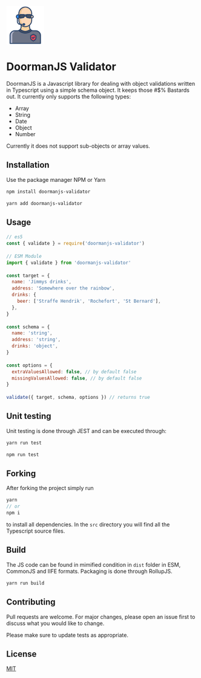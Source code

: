 <img src="https://github.com/ralphdas/Doorman-JS/raw/main/logo.png" alt="drawing" width="100"/>

# DoormanJS Validator

DoormanJS is a Javascript library for dealing with object validations written in Typescript using a simple schema object. It keeps those #$% Bastards out. It currently only supports the following types:

- Array
- String
- Date
- Object
- Number

Currently it does not support sub-objects or array values.

## Installation

Use the package manager NPM or Yarn

```bash
npm install doormanjs-validator
```

```bash
yarn add doormanjs-validator
```

## Usage

```javascript
// es5
const { validate } = require('doormanjs-validator')

// ESM Module
import { validate } from 'doormanjs-validator'

const target = {
  name: 'Jimmys drinks',
  address: 'Somewhere over the rainbow',
  drinks: {
    beer: ['Straffe Hendrik', 'Rochefort', 'St Bernard'],
  },
}

const schema = {
  name: 'string',
  address: 'string',
  drinks: 'object',
}

const options = {
  extraValuesAllowed: false, // by default false
  missingValuesAllowed: false, // by default false
}

validate({ target, schema, options }) // returns true
```

## Unit testing

Unit testing is done through JEST and can be executed through:

```bash
yarn run test
```

```bash
npm run test
```

## Forking

After forking the project simply run

```js
yarn
// or
npm i
```

to install all dependencies. In the `src` directory you will find all the Typescript source files.

## Build

The JS code can be found in mimified condition in `dist` folder in ESM, CommonJS and IIFE formats. Packaging is done through RollupJS.

```bash
yarn run build
```

## Contributing

Pull requests are welcome. For major changes, please open an issue first to discuss what you would like to change.

Please make sure to update tests as appropriate.

## License

[MIT](https://choosealicense.com/licenses/mit/)
